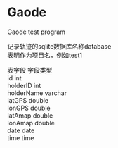 # Gaode
Gaode test program

记录轨迹的sqlite数据库名称database<br/>
表明作为项目名，例如test1

表字段      字段类型<br/>
id          int<br/>
holderID    int<br/>
holderName  varchar<br/>
latGPS      double<br/>
lonGPS      double<br/>
latAmap     double<br/>
lonAmap     double<br/>
date        date<br/>
time        time<br/>
